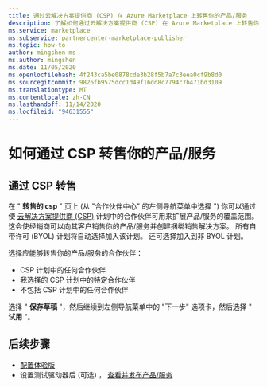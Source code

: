 ```yaml
---
title: 通过云解决方案提供商 (CSP) 在 Azure Marketplace 上转售你的产品/服务
description: 了解如何通过云解决方案提供商 (CSP) 在 Azure Marketplace 上转售你的产品/服务。
ms.service: marketplace
ms.subservice: partnercenter-marketplace-publisher
ms.topic: how-to
author: mingshen-ms
ms.author: mingshen
ms.date: 11/05/2020
ms.openlocfilehash: 4f243ca5be0878cde3b28f5b7a7c3eea0cf9b8d0
ms.sourcegitcommit: 9826fb9575dcc1d49f16dd8c7794c7b471bd3109
ms.translationtype: MT
ms.contentlocale: zh-CN
ms.lasthandoff: 11/14/2020
ms.locfileid: "94631555"
---
```

# <a name="how-to-resell-your-offer-through-csp"></a>如何通过 CSP 转售你的产品/服务

## <a name="resell-through-csp"></a>通过 CSP 转售

在 " **转售的 csp** " 页上 (从 "合作伙伴中心" 的左侧导航菜单中选择 ") 你可以通过使 [云解决方案提供商 (CSP)](https://azure.microsoft.com/offers/ms-azr-0145p/) 计划中的合作伙伴可用来扩展产品/服务的覆盖范围。 这会使经销商可以向其客户销售你的产品/服务并创建捆绑销售解决方案。 所有自带许可 (BYOL) 计划将自动选择加入该计划。 还可选择加入到非 BYOL 计划。

选择应能够转售你的产品/服务的合作伙伴：

- CSP 计划中的任何合作伙伴
- 我选择的 CSP 计划中的特定合作伙伴
- 不包括 CSP 计划中的任何合作伙伴

选择 " **保存草稿** "，然后继续到左侧导航菜单中的 "下一步" 选项卡，然后选择 " **试用** "。

## <a name="next-steps"></a>后续步骤

- [配置体验版](azure-resource-manager-test-drive.md)
- 设置测试驱动器后 (可选) ， [查看并发布产品/服务](review-publish-offer.md)
